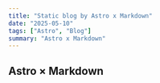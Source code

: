 ```yaml
---
title: "Static blog by Astro x Markdown"
date: "2025-05-10"
tags: ["Astro", "Blog"]
summary: "Astro x Markdown"
---
```


## Astro × Markdown
